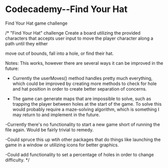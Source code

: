 # Codecademy--Find Your Hat
 Find Your Hat game challenge

/* "Find Your Hat" challenge
Create a board utilizing the provided characters that accepts user input to move the player character along a path until they either

move out of bounds, fall into a hole, or find their hat.

Notes: This works, however there are several ways it can be improved in the future:

- Currently the userMoves() method handles pretty much everything, which could be improved by creating more methods to check for
hole and hat position in order to create better separation of concerns.

- The game can generate maps that are impossible to solve, such as trapping the player between holes at the start of the game. To
solve this would probably require a maze-solving algorithm, which is something I may return to and implement in the future.

-Currently there's no functionality to start a new game short of running the file again. Would be fairly trivial to remedy.

-Could spruce this up wtih other packages that do things like launching the game in a window or utilizing icons for better graphics.

-Could add functionality to set a percentage of holes in order to change difficulty. */
